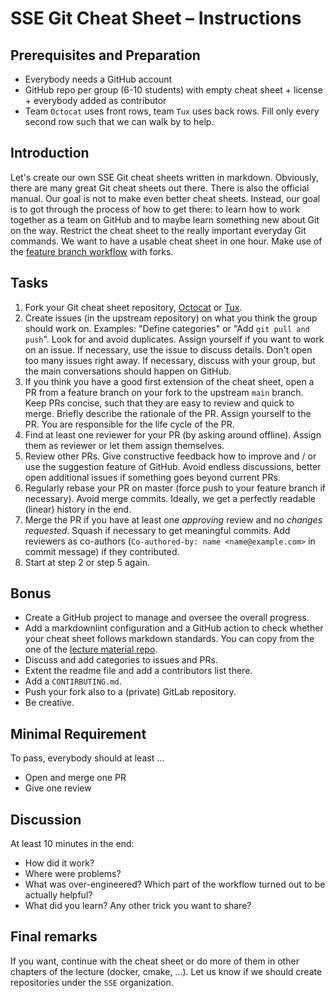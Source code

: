 # SSE Git Cheat Sheet – Instructions

## Prerequisites and Preparation

- Everybody needs a GitHub account
- GitHub repo per group (6-10 students) with empty cheat sheet + license + everybody added as contributor
- Team `Octocat` uses front rows, team `Tux` uses back rows. Fill only every second row such that we can walk by to help.

## Introduction

Let's create our own SSE Git cheat sheets written in markdown. Obviously, there are many great Git cheat sheets out there. There is also the official manual. Our goal is not to make even better cheat sheets. Instead, our goal is to got through the process of how to get there: to learn how to work together as a team on GitHub and to maybe learn something new about Git on the way. Restrict the cheat sheet to the really important everyday Git commands. We want to have a usable cheat sheet in one hour. Make use of the [feature branch workflow](https://github.com/Simulation-Software-Engineering/Lecture-Material/blob/main/version-control/material/workflow_slides.md#Feature-Branch-Workflow) with forks.

## Tasks

1. Fork your Git cheat sheet repository, [Octocat](https://github.com/Simulation-Software-Engineering/Git-Cheat-Sheet-Octocat) or [Tux](https://github.com/Simulation-Software-Engineering/Git-Cheat-Sheet-Tux).
2. Create issues (in the upstream repository) on what you think the group should work on. Examples: "Define categories" or "Add `git pull and push`". Look for and avoid duplicates. Assign yourself if you want to work on an issue. If necessary, use the issue to discuss details. Don't open too many issues right away. If necessary, discuss with your group, but the main conversations should happen on GitHub.
3. If you think you have a good first extension of the cheat sheet, open a PR from a feature branch on your fork to the upstream `main` branch. Keep PRs concise, such that they are easy to review and quick to merge. Briefly describe the rationale of the PR. Assign yourself to the PR. You are responsible for the life cycle of the PR.
4. Find at least one reviewer for your PR (by asking around offline). Assign them as reviewer or let them assign themselves.
5. Review other PRs. Give constructive feedback how to improve and / or use the suggestion feature of GitHub. Avoid endless discussions, better open additional issues if something goes beyond current PRs.
6. Regularly rebase your PR on master (force push to your feature branch if necessary). Avoid merge commits. Ideally, we get a perfectly readable (linear) history in the end.
7. Merge the PR if you have at least one *approving* review and no *changes requested*. Squash if necessary to get meaningful commits. Add reviewers as co-authors (`Co-authored-by: name <name@example.com>` in commit message) if they contributed.
8. Start at step 2 or step 5 again.

## Bonus

- Create a GitHub project to manage and oversee the overall progress.
- Add a markdownlint configuration and a GitHub action to check whether your cheat sheet follows markdown standards. You can copy from the one of the [lecture material repo](https://github.com/Simulation-Software-Engineering/Lecture-Material).
- Discuss and add categories to issues and PRs.
- Extent the readme file and add a contributors list there.
- Add a `CONTIRBUTING.md`.
- Push your fork also to a (private) GitLab repository.
- Be creative.

## Minimal Requirement

To pass, everybody should at least ...

- Open and merge one PR
- Give one review

## Discussion

At least 10 minutes in the end:

- How did it work?
- Where were problems?
- What was over-engineered? Which part of the workflow turned out to be actually helpful?
- What did you learn? Any other trick you want to share?

## Final remarks

If you want, continue with the cheat sheet or do more of them in other chapters of the lecture (docker, cmake, ...). Let us know if we should create repositories under the `SSE` organization.
